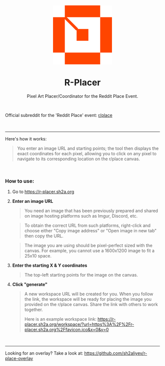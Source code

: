 <p align="center">
  <img src="./public/icons/icon-192x192.png" height="192">
</p>

<h1 align="center">R-Placer</h1>

<p align="center">
  Pixel Art Placer/Coordinator for the Reddit Place Event.
</p>

<br>

Official subreddit for the 'Reddit Place' event: [r/place](https://www.reddit.com/r/place/ 'r/place')

<br>

<hr>

Here's how it works:

> You enter an image URL and starting points; the tool then displays the exact coordinates for each pixel, allowing you to click on any pixel to navigate to its corresponding location on the r/place canvas.

<br>

### How to use:

1. Go to https://r-placer.sh2a.org
2. **Enter an image URL**

   > You need an image that has been previously prepared and shared on image hosting platforms such as Imgur, Discord, etc.

   > To obtain the correct URL from such platforms, right-click and choose either "Copy image address" or "Open image in new tab" then copy the URL.

   > The image you are using should be pixel-perfect sized with the canvas. For example, you cannot use a 1600x1200 image to fit a 25x10 space.

3. **Enter the starting X & Y coordinates**
   > The top-left starting points for the image on the canvas.
4. **Click "generate"**
   > A new workspace URL will be created for you. When you follow the link, the workspace will be ready for placing the image you provided on the r/place canvas. Share the link with others to work together.
   >
   > Here is an example workspace link: https://r-placer.sh2a.org/workspace/?url=https%3A%2F%2Fr-placer.sh2a.org%2Ffavicon.ico&x=0&y=0

<br>

<hr>

Looking for an overlay? Take a look at: https://github.com/sh2aliyev/r-place-overlay

<br>

